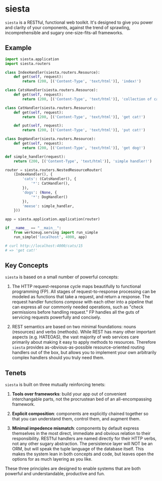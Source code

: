 # siesta

`siesta` is a RESTful, functional web toolkit.  It's designed to give you power
and clarity of your components, against the trend of sprawling,
incomprehensible and sugary one-size-fits-all frameworks.

## Example

```python
import siesta.application
import siesta.routers

class IndexHandler(siesta.routers.Resource):
    def get(self, request):
        return (200, [('Content-Type', 'text/html')], 'index!')

class CatsHandler(siesta.routers.Resource):
    def get(self, request):
        return (200, [('Content-Type', 'text/html')], 'collection of cats!')

class CatHandler(siesta.routers.Resource):
    def get(self, request):
        return (200, [('Content-Type', 'text/html')], 'get cat!')

    def put(self, request):
        return (200, [('Content-Type', 'text/html')], 'put cat!')

class DogHandler(siesta.routers.Resource):
    def get(self, request):
        return (200, [('Content-Type', 'text/html')], 'get dog!')

def simple_handler(request):
    return (200, [('Content-Type', 'text/html')], 'simple handler!')

router = siesta.routers.NestedResourceRouter(
    (IndexHandler(), {
        'cats': (CatsHandler(), {
            '*': CatHandler(),
        }),
        'dogs': (None, {
            '*': DogHandler()
        }),
        'meese': simple_handler,
    }))

app = siesta.application.application(router)

if __name__ == "__main__":
    from werkzeug.serving import run_simple
    run_simple('localhost', 4000, app)

# curl http://localhost:4000/cats/15
# => 'get cat!'
```

## Key Concepts

`siesta` is based on a small number of powerful concepts:

1. The HTTP request-response cycle maps beautifully to functional programming
(FP).  All stages of request-to-response processing can be modeled as functions
that take a request, and return a response.  The request handler functions
_compose_ with each other into a pipeline that can express all our commonly
needed operations, such as "check permissions before handling request."  FP
handles all the guts of servicing requests powerfully and concisely.

2. REST semantics are based on two minimal foundations: nouns (resources) and
verbs (methods).  While REST has many other important aspects (e.g. HATEOAS),
the vast majority of web services care primarily about making it easy to apply
methods to resources.  Therefore `siesta` provides as-obvious-as-possible
resource-oriented routing handlers out of the box, but allows you to implement
your own arbitrarily complex handlers should you truly need them.

## Tenets

`siesta` is built on three mutually reinforcing tenets:

1. __Tools over frameworks__: build your app out of convenient interchangable
parts, not the procrustean bed of an all-encompassing framework.

2. __Explicit composition__: components are explicitly chained together so that
you can understand them, control them, and augment them.

3. __Minimal impedence mismatch__: components by default express themselves in
the most direct, immediate and obvious relation to their responsibility.
RESTful handlers are named directly for their HTTP verbs, not any other sugary
abstraction.  The persistence layer will NOT be an ORM, but will speak the
tuple language of the database itself.  This makes the system lean in both
concepts and code, but leaves open the options for as much layering as you like.

These three principles are designed to enable systems that are both powerful
and understandable, productive and fun.
